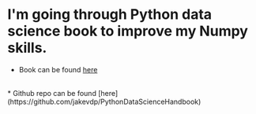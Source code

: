 #  I'm going through Python data science book to improve my Numpy skills.  

* Book can be found [here](https://github.com/jakevdp/PythonDataScienceHandbook)
<br />
* Github repo can be found [here](https://github.com/jakevdp/PythonDataScienceHandbook)